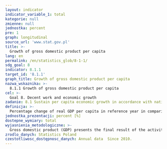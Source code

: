 ```yaml
---
layout: indicator
indicator_variable_1: total
kategorie: null
zmienne: null
jednostka: percent
pre: 1
graph: longitudinal
source_url: 'www.stat.gov.pl'
title: >-
  Growth of gross domestic product per capita
lang: en
permalink: /en/statistics_glob/8-1-1/
sdg_goal: 8
indicator: 8.1.1
target_id: '8.1.1'
graph_title: Growth of gross domestic product per capita
nazwa_wskaznika: >-
  8.1.1 Growth of gross domestic product per capita
cel: >-
  Goal 8. Decent work and economic growth
zadanie: 8.1 Sustain per capita economic growth in accordance with national circumstances and, in particular, at least 7 per cent gross domestic product growth per annum in the least developed countries
definicja: >-
  Percentage change of real GDP per capita in reference year in comparison to the previous year.Real GDP per capita is calculated as the ratio of annual value of gross domestic product at constant prices to the average population of country (territorial division unit).
jednostka_prezentacji: percent [%]
dostepne_wymiary: total
wyjasnienia_metodologiczne: >-
  Gross domestic product (GDP) presents the final result of the activity of all entities of the national economy in a given year. GDP value can be calculated in three ways:- from the production side, GDP is the sum of value added of all institutional sectors or all sections of the Polish Classification of Activities (PKD) of domestic production entities plus taxes less subsidies on products,- from the distribution side, GDP is calculated as the sum of domestic demand, i.e. final consumption expenditure and gross capital formation as well as external balance of goods and services,- as the sum of uses in the total economy generation of income account (compensation of employees, taxes less subsidies on production and imports, gross operating surplus and mixed income of the total economy).Gross domestic product is calculated according to obligatory in the European Union countries principles of the European System of National and Regional Accounts (ESA 2010) and recommendations of the Eurostat.
zrodlo_danych: Statistics Poland
czestotliwosc_dostępnosc_danych: Annual data  Since 2010.
---
```

